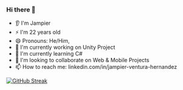 ### Hi there 👋
- 👂 I'm Jampier
- ⚡ I'm 22 years old
- 😄 Pronouns: He/Him,
- 🔭 I'm currently working on Unity Project
- 🌱 I'm currently learning C#
- 👯 I'm looking to collaborate on Web & Mobile Projects
- 📫 How to reach me: linkedin.com/in/jampier-ventura-hernandez

[![GitHub Streak](https://github-readme-streak-stats.herokuapp.com?user=JampiV&theme=synthwave&border_radius=3.8&date_format=M%20j%5B%2C%20Y%5D)](https://git.io/streak-stats)
